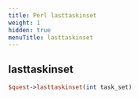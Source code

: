 ```yaml
---
title: Perl lasttaskinset
weight: 1
hidden: true
menuTitle: lasttaskinset
---
```

## lasttaskinset
```perl
$quest->lasttaskinset(int task_set)
```